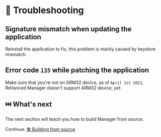 # 🛟 Troubleshooting


## Signature mismatch when updating the application
Reinstall the application to fix, this problem is mainly caused by keystore mismatch.

## Error code `135` while patching the application
Make sure that you're not on ARM32 device, as of `April 1st 2023`, ReVanced Manager doesn't support ARM32 device, *yet*.

## ⏭️ What's next
The next section will teach you how to build Manager from source.

Continue: [🛠 Building from source](5_building-from-source.md)
